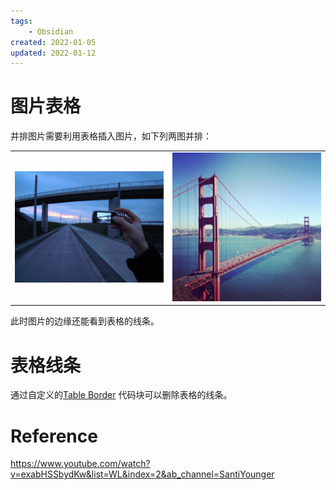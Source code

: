 ```yaml
---
tags:
    - Obsidian
created: 2022-01-05
updated: 2022-01-12
---
```



# 图片表格

并排图片需要利用表格插入图片，如下列两图并排：

|                                                                  |                                                                  |
| ---------------------------------------------------------------- | ---------------------------------------------------------------- |
| ![](assets/Obsidian%20-%20Image%20Gallery/image-20211207081702498.png) | ![](assets/Obsidian%20-%20Image%20Gallery/image-20211207081721770.png) |


此时图片的边缘还能看到表格的线条。

# 表格线条

通过自定义的[Table Border](Obsidian%20-%20CSS%20Snippets.md#Table%20Border) 代码块可以删除表格的线条。


# Reference

https://www.youtube.com/watch?v=exabHSSbydKw&list=WL&index=2&ab_channel=SantiYounger

